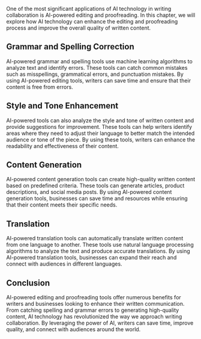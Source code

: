 
One of the most significant applications of AI technology in writing collaboration is AI-powered editing and proofreading. In this chapter, we will explore how AI technology can enhance the editing and proofreading process and improve the overall quality of written content.

Grammar and Spelling Correction
-------------------------------

AI-powered grammar and spelling tools use machine learning algorithms to analyze text and identify errors. These tools can catch common mistakes such as misspellings, grammatical errors, and punctuation mistakes. By using AI-powered editing tools, writers can save time and ensure that their content is free from errors.

Style and Tone Enhancement
--------------------------

AI-powered tools can also analyze the style and tone of written content and provide suggestions for improvement. These tools can help writers identify areas where they need to adjust their language to better match the intended audience or tone of the piece. By using these tools, writers can enhance the readability and effectiveness of their content.

Content Generation
------------------

AI-powered content generation tools can create high-quality written content based on predefined criteria. These tools can generate articles, product descriptions, and social media posts. By using AI-powered content generation tools, businesses can save time and resources while ensuring that their content meets their specific needs.

Translation
-----------

AI-powered translation tools can automatically translate written content from one language to another. These tools use natural language processing algorithms to analyze the text and produce accurate translations. By using AI-powered translation tools, businesses can expand their reach and connect with audiences in different languages.

Conclusion
----------

AI-powered editing and proofreading tools offer numerous benefits for writers and businesses looking to enhance their written communication. From catching spelling and grammar errors to generating high-quality content, AI technology has revolutionized the way we approach writing collaboration. By leveraging the power of AI, writers can save time, improve quality, and connect with audiences around the world.

